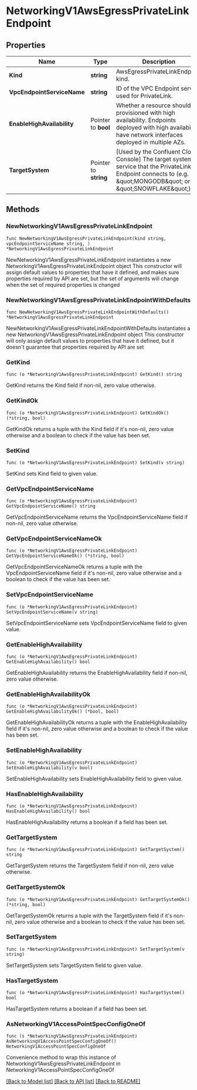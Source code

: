 # NetworkingV1AwsEgressPrivateLinkEndpoint

## Properties

Name | Type | Description | Notes
------------ | ------------- | ------------- | -------------
**Kind** | **string** | AwsEgressPrivateLinkEndpoint kind. | 
**VpcEndpointServiceName** | **string** | ID of the VPC Endpoint service used for PrivateLink. | 
**EnableHighAvailability** | Pointer to **bool** | Whether a resource should be provisioned with high availability. Endpoints deployed with high availability have network interfaces deployed in multiple AZs. | [optional] 
**TargetSystem** | Pointer to **string** | [Used by the Confluent Cloud Console] The target system or service that the PrivateLink Endpoint connects to (e.g. \&quot;MONGODB\&quot; or \&quot;SNOWFLAKE\&quot;). | [optional] 

## Methods

### NewNetworkingV1AwsEgressPrivateLinkEndpoint

`func NewNetworkingV1AwsEgressPrivateLinkEndpoint(kind string, vpcEndpointServiceName string, ) *NetworkingV1AwsEgressPrivateLinkEndpoint`

NewNetworkingV1AwsEgressPrivateLinkEndpoint instantiates a new NetworkingV1AwsEgressPrivateLinkEndpoint object
This constructor will assign default values to properties that have it defined,
and makes sure properties required by API are set, but the set of arguments
will change when the set of required properties is changed

### NewNetworkingV1AwsEgressPrivateLinkEndpointWithDefaults

`func NewNetworkingV1AwsEgressPrivateLinkEndpointWithDefaults() *NetworkingV1AwsEgressPrivateLinkEndpoint`

NewNetworkingV1AwsEgressPrivateLinkEndpointWithDefaults instantiates a new NetworkingV1AwsEgressPrivateLinkEndpoint object
This constructor will only assign default values to properties that have it defined,
but it doesn't guarantee that properties required by API are set

### GetKind

`func (o *NetworkingV1AwsEgressPrivateLinkEndpoint) GetKind() string`

GetKind returns the Kind field if non-nil, zero value otherwise.

### GetKindOk

`func (o *NetworkingV1AwsEgressPrivateLinkEndpoint) GetKindOk() (*string, bool)`

GetKindOk returns a tuple with the Kind field if it's non-nil, zero value otherwise
and a boolean to check if the value has been set.

### SetKind

`func (o *NetworkingV1AwsEgressPrivateLinkEndpoint) SetKind(v string)`

SetKind sets Kind field to given value.


### GetVpcEndpointServiceName

`func (o *NetworkingV1AwsEgressPrivateLinkEndpoint) GetVpcEndpointServiceName() string`

GetVpcEndpointServiceName returns the VpcEndpointServiceName field if non-nil, zero value otherwise.

### GetVpcEndpointServiceNameOk

`func (o *NetworkingV1AwsEgressPrivateLinkEndpoint) GetVpcEndpointServiceNameOk() (*string, bool)`

GetVpcEndpointServiceNameOk returns a tuple with the VpcEndpointServiceName field if it's non-nil, zero value otherwise
and a boolean to check if the value has been set.

### SetVpcEndpointServiceName

`func (o *NetworkingV1AwsEgressPrivateLinkEndpoint) SetVpcEndpointServiceName(v string)`

SetVpcEndpointServiceName sets VpcEndpointServiceName field to given value.


### GetEnableHighAvailability

`func (o *NetworkingV1AwsEgressPrivateLinkEndpoint) GetEnableHighAvailability() bool`

GetEnableHighAvailability returns the EnableHighAvailability field if non-nil, zero value otherwise.

### GetEnableHighAvailabilityOk

`func (o *NetworkingV1AwsEgressPrivateLinkEndpoint) GetEnableHighAvailabilityOk() (*bool, bool)`

GetEnableHighAvailabilityOk returns a tuple with the EnableHighAvailability field if it's non-nil, zero value otherwise
and a boolean to check if the value has been set.

### SetEnableHighAvailability

`func (o *NetworkingV1AwsEgressPrivateLinkEndpoint) SetEnableHighAvailability(v bool)`

SetEnableHighAvailability sets EnableHighAvailability field to given value.

### HasEnableHighAvailability

`func (o *NetworkingV1AwsEgressPrivateLinkEndpoint) HasEnableHighAvailability() bool`

HasEnableHighAvailability returns a boolean if a field has been set.

### GetTargetSystem

`func (o *NetworkingV1AwsEgressPrivateLinkEndpoint) GetTargetSystem() string`

GetTargetSystem returns the TargetSystem field if non-nil, zero value otherwise.

### GetTargetSystemOk

`func (o *NetworkingV1AwsEgressPrivateLinkEndpoint) GetTargetSystemOk() (*string, bool)`

GetTargetSystemOk returns a tuple with the TargetSystem field if it's non-nil, zero value otherwise
and a boolean to check if the value has been set.

### SetTargetSystem

`func (o *NetworkingV1AwsEgressPrivateLinkEndpoint) SetTargetSystem(v string)`

SetTargetSystem sets TargetSystem field to given value.

### HasTargetSystem

`func (o *NetworkingV1AwsEgressPrivateLinkEndpoint) HasTargetSystem() bool`

HasTargetSystem returns a boolean if a field has been set.


### AsNetworkingV1AccessPointSpecConfigOneOf

`func (s *NetworkingV1AwsEgressPrivateLinkEndpoint) AsNetworkingV1AccessPointSpecConfigOneOf() NetworkingV1AccessPointSpecConfigOneOf`

Convenience method to wrap this instance of NetworkingV1AwsEgressPrivateLinkEndpoint in NetworkingV1AccessPointSpecConfigOneOf

[[Back to Model list]](../README.md#documentation-for-models) [[Back to API list]](../README.md#documentation-for-api-endpoints) [[Back to README]](../README.md)


